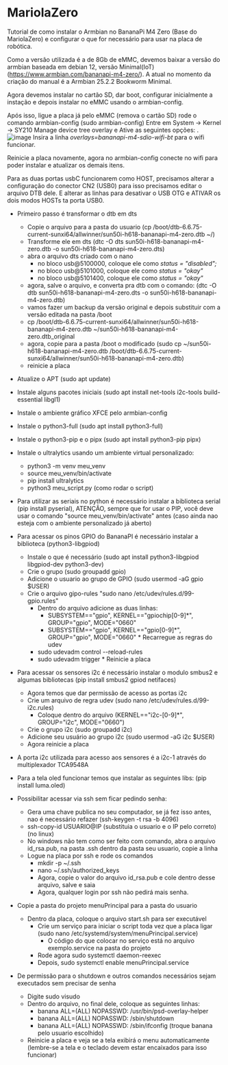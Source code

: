 # MariolaZero
Tutorial de como instalar o Armbian no BananaPi M4 Zero (Base do MariolaZero) e configurar o que for necessário para usar na placa de robótica.

Como a versão utilizada é a de 8Gb de eMMC, devemos baixar a versão do armbian baseada em debian 12, versão Minimal(IoT) (https://www.armbian.com/bananapi-m4-zero/). A atual no momento da criação do manual é a Armbian 25.2.2 Bookworm Minimal.

Agora devemos instalar no cartão SD, dar boot, configurar inicialmente a instação e depois instalar no eMMC usando o armbian-config.

Após isso, ligue a placa já pelo eMMC (remova o cartão SD) rode o comando armbian-config (sudo armbian-config)
Entre em System -> Kernel -> SY210 Manage device tree overlay e Ative as seguintes opções:
.
![image](https://github.com/user-attachments/assets/436cc935-2355-4c8a-824f-18c14ba28864)
Insira a linha *overlays=bananapi-m4-sdio-wifi-bt* para o wifi funcionar.

Reinicie a placa novamente, agora no armbian-config conecte no wifi para poder instalar e atualizar os demais itens.

Para as duas portas usbC funcionarem como HOST, precisamos alterar a configuração do conector CN2 (USB0) para isso precisamos editar o arquivo DTB dele. E alterar as linhas para desativar o USB OTG e ATIVAR os dois modos HOSTs ta porta USB0.
   * Primeiro passo é transformar o dtb em dts
      * Copie o arquivo para a pasta do usuario (cp /boot/dtb-6.6.75-current-sunxi64/allwinner/sun50i-h618-bananapi-m4-zero.dtb ~/)
      * Transforme ele em dts (dtc -O dts sun50i-h618-bananapi-m4-zero.dtb -o sun50i-h618-bananapi-m4-zero.dts)
      * abra o arquivo dts criado com o nano
         * no bloco usb@5100000, coloque ele como *status = "disabled";*
         * no bloco usb@5101000, coloque ele como *status = "okay"*
         * no bloco usb@5101400, coloque ele como *status = "okay"*
     * agora, salve o arquivo, e converta pra dtb com o comando: (dtc -O dtb sun50i-h618-bananapi-m4-zero.dts -o sun50i-h618-bananapi-m4-zero.dtb)
     * vamos fazer um backup da versão original e depois substituir com a versão editada na pasta /boot
     * cp /boot/dtb-6.6.75-current-sunxi64/allwinner/sun50i-h618-bananapi-m4-zero.dtb ~/sun50i-h618-bananapi-m4-zero.dtb_original
     * agora, copie para a pasta /boot o modificado (sudo cp ~/sun50i-h618-bananapi-m4-zero.dtb /boot/dtb-6.6.75-current-sunxi64/allwinner/sun50i-h618-bananapi-m4-zero.dtb)
     * reinicie a placa

* Atualize o APT (sudo apt update)
* Instale alguns pacotes iniciais (sudo apt install net-tools i2c-tools build-essential libgl1)
* Instale o ambiente gráfico XFCE pelo armbian-config
* Instale o python3-full (sudo apt install python3-full)
* Instale o python3-pip e o pipx (sudo apt install python3-pip pipx)
* Instale o ultralytics usando um ambiente virtual personalizado:
    * python3 -m venv meu_venv
    * source meu_venv/bin/activate  
    * pip install ultralytics
    * python3 meu_script.py (como rodar o script)
* Para utilizar as seriais no python é necessário instalar a biblioteca serial (pip install pyserial), ATENÇÂO, sempre que for usar o PIP, você deve usar o comando "source meu_venv/bin/activate" antes (caso ainda nao esteja com o ambiente personalizado já aberto)
* Para acessar os pinos GPIO do BananaPI é necessário instalar a biblioteca (python3-libgpiod)
     * Instale o que é necessário (sudo apt install python3-libgpiod libgpiod-dev python3-dev)
     * Crie o grupo (sudo groupadd gpio)
     * Adicione o usuario ao grupo de GPIO (sudo usermod -aG gpio $USER)
     * Crie o arquivo gipo-rules "sudo nano /etc/udev/rules.d/99-gpio.rules"
          * Dentro do arquivo adicione as duas linhas:
             - SUBSYSTEM=="gpio", KERNEL=="gpiochip[0-9]*", GROUP="gpio", MODE="0660"
             - SUBSYSTEM=="gpio", KERNEL=="gpio[0-9]*", GROUP="gpio", MODE="0660"
      * Recarregue as regras do udev
         * sudo udevadm control --reload-rules
         * sudo udevadm trigger
      * Reinicie a placa
* Para acessar os sensores i2c é necessário instalar o modulo smbus2 e algumas bibliotecas  (pip install smbus2 gpiod netifaces)
   * Agora temos que dar permissão de acesso as portas i2c
   * Crie um arquivo de regra udev (sudo nano /etc/udev/rules.d/99-i2c.rules)
      * Coloque dentro do arquivo (KERNEL=="i2c-[0-9]*", GROUP="i2c", MODE="0660")
   * Crie o grupo i2c (sudo groupadd i2c) 
   * Adicione seu usuário ao grupo i2c (sudo usermod -aG i2c $USER)
   * Agora reinicie a placa
* A porta i2c utilizada para acesso aos sensores é a i2c-1 através do multiplexador TCA9548A
* Para a tela oled funcionar temos que instalar as seguintes libs: (pip install luma.oled)
* Possibilitar acessar via ssh sem ficar pedindo senha:
  * Gera uma chave publica no seu computador, se já fez isso antes, nao é necessário refazer (ssh-keygen -t rsa -b 4096)
  * ssh-copy-id USUARIO@IP (substituia o usuario e o IP pelo correto) (no linux)
  * No windows não tem como ser feito com comando, abra o arquivo id_rsa.pub, na pasta .ssh dentro da pasta seu usuario, copie a linha
  * Logue na placa por ssh e rode os comandos
    * mkdir -p ~/.ssh
    * nano ~/.ssh/authorized_keys
    * Agora, copie o valor do arquivo id_rsa.pub e cole dentro desse arquivo, salve e saia
    * Agora, qualquer login por ssh não pedirá mais senha.
* Copie a pasta do projeto menuPrincipal para a pasta do usuario
  * Dentro da placa, coloque o arquivo start.sh para ser executável
    * Crie um serviço para iniciar o script toda vez que a placa ligar (sudo nano /etc/systemd/system/menuPrincipal.service)
      * O código do que colocar no serviço está no arquivo exemplo.service na pasta do projeto
    * Rode agora sudo systemctl daemon-reexec
    * Depois, sudo systemctl enable menuPrincipal.service
* De permissão para o shutdown e outros comandos necessários sejam executados sem precisar de senha
  * Digite sudo visudo
  * Dentro do arquivo, no final dele, coloque as seguintes linhas:
     - banana ALL=(ALL) NOPASSWD: /usr/bin/psd-overlay-helper
     - banana ALL=(ALL) NOPASSWD: /sbin/shutdown
     - banana ALL=(ALL) NOPASSWD: /sbin/ifconfig
       (troque banana pelo usuario escolhido)
  * Reinicie a placa e veja se a tela exibirá o menu automaticamente (lembre-se a tela e o teclado devem estar encaixados para isso funcionar)

